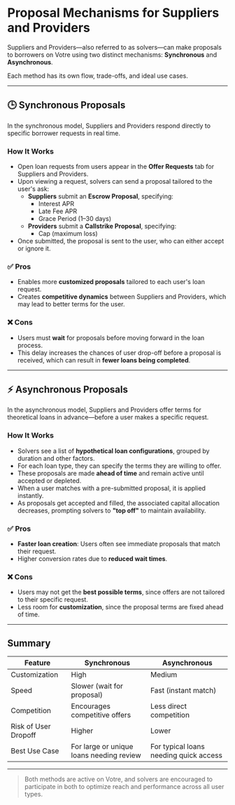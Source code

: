 # Proposal Mechanisms for Suppliers and Providers

Suppliers and Providers—also referred to as solvers—can make proposals to borrowers on Votre using two distinct mechanisms: **Synchronous** and **Asynchronous**.

Each method has its own flow, trade-offs, and ideal use cases.

---

## 🕒 Synchronous Proposals

In the synchronous model, Suppliers and Providers respond directly to specific borrower requests in real time.

### How It Works

- Open loan requests from users appear in the **Offer Requests** tab for Suppliers and Providers.
- Upon viewing a request, solvers can send a proposal tailored to the user's ask:
  - **Suppliers** submit an **Escrow Proposal**, specifying:
    - Interest APR
    - Late Fee APR
    - Grace Period (1–30 days)
  - **Providers** submit a **Callstrike Proposal**, specifying:
    - Cap (maximum loss)
- Once submitted, the proposal is sent to the user, who can either accept or ignore it.

### ✅ Pros

- Enables more **customized proposals** tailored to each user's loan request.
- Creates **competitive dynamics** between Suppliers and Providers, which may lead to better terms for the user.

### ❌ Cons

- Users must **wait** for proposals before moving forward in the loan process.
- This delay increases the chances of user drop-off before a proposal is received, which can result in **fewer loans being completed**.

---

## ⚡ Asynchronous Proposals

In the asynchronous model, Suppliers and Providers offer terms for theoretical loans in advance—before a user makes a specific request.

### How It Works

- Solvers see a list of **hypothetical loan configurations**, grouped by duration and other factors.
- For each loan type, they can specify the terms they are willing to offer.
- These proposals are made **ahead of time** and remain active until accepted or depleted.
- When a user matches with a pre-submitted proposal, it is applied instantly.
- As proposals get accepted and filled, the associated capital allocation decreases, prompting solvers to **"top off"** to maintain availability.

### ✅ Pros

- **Faster loan creation**: Users often see immediate proposals that match their request.
- Higher conversion rates due to **reduced wait times**.

### ❌ Cons

- Users may not get the **best possible terms**, since offers are not tailored to their specific request.
- Less room for **customization**, since the proposal terms are fixed ahead of time.

---

## Summary

| Feature               | Synchronous                              | Asynchronous                             |
|----------------------|------------------------------------------|------------------------------------------|
| Customization        | High                                      | Medium                                    |
| Speed                | Slower (wait for proposal)               | Fast (instant match)                     |
| Competition          | Encourages competitive offers             | Less direct competition                  |
| Risk of User Dropoff | Higher                                     | Lower                                     |
| Best Use Case        | For large or unique loans needing review  | For typical loans needing quick access   |

---

> Both methods are active on Votre, and solvers are encouraged to participate in both to optimize reach and performance across all user types.
